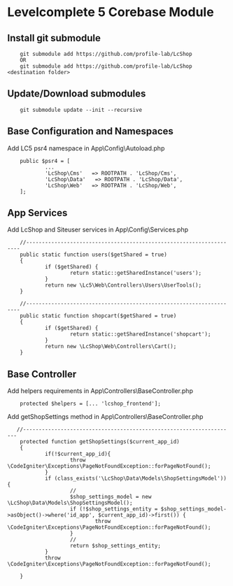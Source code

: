 # Levelcomplete 5 Corebase Module


## Install git submodule

        git submodule add https://github.com/profile-lab/LcShop
        OR 
        git submodule add https://github.com/profile-lab/LcShop <destination folder>

## Update/Download submodules
        
        git submodule update --init --recursive

## Base Configuration and Namespaces


Add LC5 psr4 namespace in App\Config\Autoload.php
        
        public $psr4 = [
                ...
                'LcShop\Cms'   => ROOTPATH . 'LcShop/Cms',
                'LcShop\Data'   => ROOTPATH . 'LcShop/Data',
                'LcShop\Web'   => ROOTPATH . 'LcShop/Web',
        ];


## App Services

Add LcShop and Siteuser services in App\Config\Services.php


        //--------------------------------------------------------------------
        public static function users($getShared = true)
        {
                if ($getShared) {
                        return static::getSharedInstance('users');
                }
                return new \Lc5\Web\Controllers\Users\UserTools();
        }

        //--------------------------------------------------------------------
        public static function shopcart($getShared = true)
        {
                if ($getShared) {
                        return static::getSharedInstance('shopcart');
                }
                return new \LcShop\Web\Controllers\Cart();
        }

## Base Controller 

Add helpers requirements in App\Controllers\BaseController.php

        protected $helpers = [... 'lcshop_frontend'];

Add getShopSettings method in App\Controllers\BaseController.php

       //--------------------------------------------------------------------
        protected function getShopSettings($current_app_id)
        {
                if(!$current_app_id){
                        throw \CodeIgniter\Exceptions\PageNotFoundException::forPageNotFound();
                }
                if (class_exists('\LcShop\Data\Models\ShopSettingsModel')) {
                        // 
                        $shop_settings_model = new \LcShop\Data\Models\ShopSettingsModel();
                        if (!$shop_settings_entity = $shop_settings_model->asObject()->where('id_app', $current_app_id)->first()) {
                                throw \CodeIgniter\Exceptions\PageNotFoundException::forPageNotFound();
                        }
                        // 
                        return $shop_settings_entity;
                }
                throw \CodeIgniter\Exceptions\PageNotFoundException::forPageNotFound();

        }

